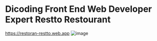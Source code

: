 # Dicoding Front End Web Developer Expert Restto Restourant
https://restoran-restto.web.app
![image](https://user-images.githubusercontent.com/48237280/150623206-1142b24c-a29b-44ee-8f61-3faf9b64643d.png)
